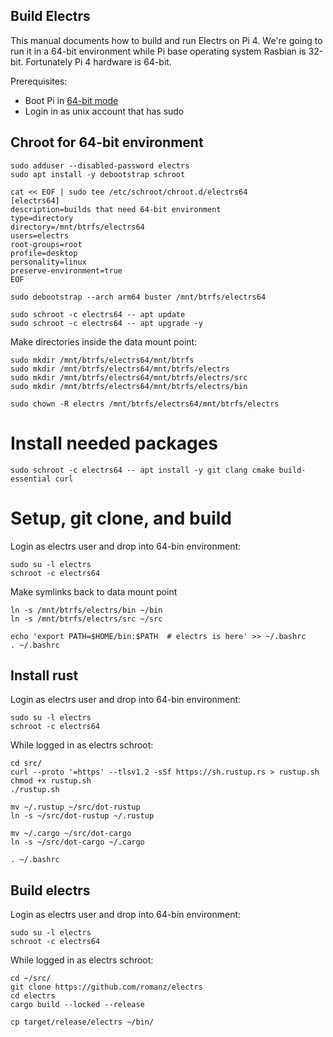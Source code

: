 ## Build Electrs


This manual documents how to build and run Electrs on Pi 4. We're going to run it in a 64-bit environment while Pi base operating system Rasbian is 32-bit. Fortunately Pi 4 hardware is 64-bit.

Prerequisites:
 * Boot Pi in [64-bit mode](https://medium.com/for-linux-users/how-to-make-your-raspberry-pi-4-faster-with-a-64-bit-kernel-77028c47d653) 
 * Login in as unix account that has sudo


## Chroot for 64-bit environment

```
sudo adduser --disabled-password electrs
sudo apt install -y debootstrap schroot

cat << EOF | sudo tee /etc/schroot/chroot.d/electrs64
[electrs64]
description=builds that need 64-bit environment
type=directory
directory=/mnt/btrfs/electrs64
users=electrs
root-groups=root
profile=desktop
personality=linux
preserve-environment=true
EOF

sudo debootstrap --arch arm64 buster /mnt/btrfs/electrs64

sudo schroot -c electrs64 -- apt update
sudo schroot -c electrs64 -- apt upgrade -y
```

Make directories inside the data mount point:
```
sudo mkdir /mnt/btrfs/electrs64/mnt/btrfs
sudo mkdir /mnt/btrfs/electrs64/mnt/btrfs/electrs
sudo mkdir /mnt/btrfs/electrs64/mnt/btrfs/electrs/src
sudo mkdir /mnt/btrfs/electrs64/mnt/btrfs/electrs/bin

sudo chown -R electrs /mnt/btrfs/electrs64/mnt/btrfs/electrs
```



# Install needed packages
```
sudo schroot -c electrs64 -- apt install -y git clang cmake build-essential curl
```


# Setup, git clone, and build

Login as electrs user and drop into 64-bin environment:
```
sudo su -l electrs
schroot -c electrs64
```

Make symlinks back to data mount point
```
ln -s /mnt/btrfs/electrs/bin ~/bin
ln -s /mnt/btrfs/electrs/src ~/src

echo 'export PATH=$HOME/bin:$PATH  # electrs is here' >> ~/.bashrc
. ~/.bashrc
```

## Install rust
Login as electrs user and drop into 64-bin environment:
```
sudo su -l electrs
schroot -c electrs64
```

While logged in as electrs schroot:
```
cd src/
curl --proto '=https' --tlsv1.2 -sSf https://sh.rustup.rs > rustup.sh
chmod +x rustup.sh
./rustup.sh

mv ~/.rustup ~/src/dot-rustup
ln -s ~/src/dot-rustup ~/.rustup

mv ~/.cargo ~/src/dot-cargo 
ln -s ~/src/dot-cargo ~/.cargo

. ~/.bashrc
```

## Build electrs

Login as electrs user and drop into 64-bin environment:
```
sudo su -l electrs
schroot -c electrs64
```

While logged in as electrs schroot:
```
cd ~/src/
git clone https://github.com/romanz/electrs
cd electrs
cargo build --locked --release

cp target/release/electrs ~/bin/
```


